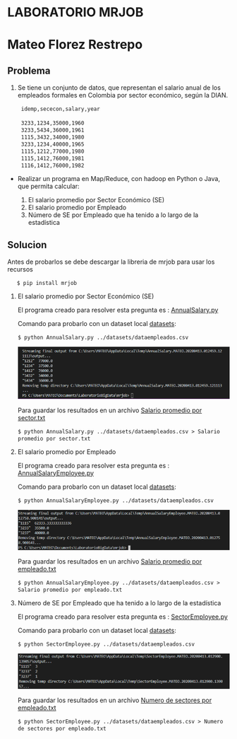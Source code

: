 # LABORATORIO MRJOB
# Mateo Florez Restrepo


## Problema 

  1. Se tiene un conjunto de datos, que representan el salario anual de los empleados formales en Colombia por sector económico, según la DIAN.
  
          idemp,sececon,salary,year
      
          3233,1234,35000,1960
          3233,5434,36000,1961
          1115,3432,34000,1980
          3233,1234,40000,1965
          1115,1212,77000,1980
          1115,1412,76000,1981
          1116,1412,76000,1982

* Realizar un programa en Map/Reduce, con hadoop en Python o Java, que permita calcular:

  1. El salario promedio por Sector Económico (SE)
  2. El salario promedio por Empleado
  3. Número de SE por Empleado que ha tenido a lo largo de la estadística
  
## Solucion

   Antes de probarlos se debe descargar la libreria de mrjob para usar los recursos 
              
       $ pip install mrjob

   1. El salario promedio por Sector Económico (SE)
      
      El programa creado para resolver esta pregunta es : [AnnualSalary.py](AnnualSalary.py)
      
      Comando para probarlo con un dataset local [datasets](../datasets/):
      
          $ python AnnualSalary.py ../datasets/dataempleados.csv
          
      ![mrjob](../mapreduce/mr3.PNG)    
      
          
      Para guardar los resultados en un archivo [Salario promedio por sector.txt](Salario%20promedio%20por%20sector.txt)
      
          $ python AnnualSalary.py ../datasets/dataempleados.csv > Salario promedio por sector.txt
   
   2. El salario promedio por Empleado
      
      El programa creado para resolver esta pregunta es : [AnnualSalaryEmployee.py](AnnualSalaryEmployee.py)
      
      Comando para probarlo con un dataset local [datasets](../datasets/):
      
          $ python AnnualSalaryEmployee.py ../datasets/dataempleados.csv
          
      ![mrjob](../mapreduce/mr4.PNG)    
      
          
      Para guardar los resultados en un archivo [Salario promedio por empleado.txt](Salario%20promedio%20por%20empleado.txt)
      
          $ python AnnualSalaryEmployee.py ../datasets/dataempleados.csv > Salario promedio por empleado.txt
  
  
   3. Número de SE por Empleado que ha tenido a lo largo de la estadística
      
      El programa creado para resolver esta pregunta es : [SectorEmployee.py](SectorEmployee.py)
      
      Comando para probarlo con un dataset local [datasets](../datasets/):
      
          $ python SectorEmployee.py ../datasets/dataempleados.csv
          
      ![mrjob](../mapreduce/mr5.PNG)    
      
          
      Para guardar los resultados en un archivo [Numero de sectores por empleado.txt](Numero%20de%20sectores%20por%20empleado.txt)
      
          $ python SectorEmployee.py ../datasets/dataempleados.csv > Numero de sectores por empleado.txt 
      
      
   

  
